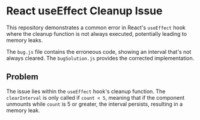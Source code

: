 # React useEffect Cleanup Issue
This repository demonstrates a common error in React's `useEffect` hook where the cleanup function is not always executed, potentially leading to memory leaks.

The `bug.js` file contains the erroneous code, showing an interval that's not always cleared. The `bugSolution.js` provides the corrected implementation.

## Problem
The issue lies within the `useEffect` hook's cleanup function. The `clearInterval` is only called if `count < 5`, meaning that if the component unmounts while `count` is 5 or greater, the interval persists, resulting in a memory leak.